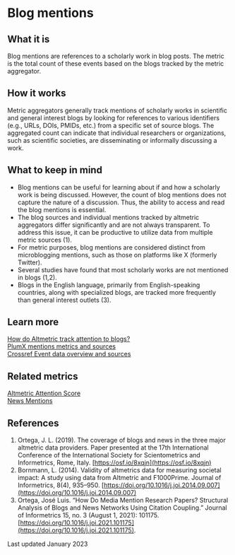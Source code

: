 # Blog mentions

## What it is

Blog mentions are references to a scholarly work in blog posts. The metric is the total count of these events based on the blogs tracked by the metric aggregator.

## How it works
Metric aggregators generally track mentions of scholarly works in scientific and general interest blogs by looking for references to various identifiers (e.g., URLs, DOIs, PMIDs, etc.) from a specific set of source blogs. The aggregated count can indicate that individual researchers or organizations, such as scientific societies, are disseminating or informally discussing a work.


## What to keep in mind
- Blog mentions can be useful for learning about if and how a scholarly work is being discussed. However, the count of blog mentions does not capture the nature of a discussion. Thus, the ability to access and read the blog mentions is essential. 
- The blog sources and individual mentions tracked by altmetric aggregators differ significantly and are not always transparent. To address this issue, it can be productive to utilize data from multiple metric sources (1).
- For metric purposes, blog mentions are considered distinct from microblogging mentions, such as those on platforms like X (formerly Twitter). 
- Several studies have found that most scholarly works are not mentioned in blogs (1,2).
- Blogs in the English language, primarily from English-speaking countries, along with specialized blogs, are tracked more frequently than general interest outlets (3).

## Learn more
[How do Altmetric track attention to blogs?](https://help.altmetric.com/support/solutions/articles/6000235927-blogs)  
[PlumX mentions metrics and sources](https://plumanalytics.com/learn/about-metrics/mention-metrics/)  
[Crossref Event data overview and sources](https://www.crossref.org/services/event-data/)  


## Related metrics

[Altmetric Attention Score]()  
[News Mentions]() 


## References
1. Ortega, J. L. (2019). The coverage of blogs and news in the three major altmetric data providers. Paper presented at the 17th International Conference of the International Society for Scientometrics and Informetrics, Rome, Italy. [https://osf.io/8xqjn](https://osf.io/8xqjn)  
2. Bornmann, L. (2014). Validity of altmetrics data for measuring societal impact: A study using data from Altmetric and F1000Prime. Journal of Informetrics, 8(4), 935–950. [https://doi.org/10.1016/j.joi.2014.09.007](https://doi.org/10.1016/j.joi.2014.09.007)  
3. Ortega, José Luis. “How Do Media Mention Research Papers? Structural Analysis of Blogs and News Networks Using Citation Coupling.” Journal of Informetrics 15, no. 3 (August 1, 2021): 101175. [https://doi.org/10.1016/j.joi.2021.101175](https://doi.org/10.1016/j.joi.2021.101175).
   
Last updated January 2023
